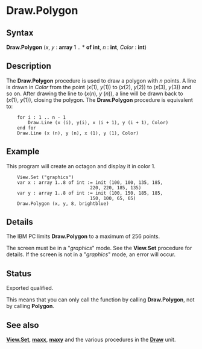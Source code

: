 
# Draw.Polygon

## Syntax
**Draw.Polygon** (_x_, _y_  : **array** 1 .. * **of** **int**, _n_ : **int**, _Color_ : **int**)

## Description
The **Draw.Polygon** procedure is used to draw a polygon with _n_ points. A line is drawn in _Color_ from the point (_x_(1), _y_(1)) to (_x_(2), _y_(2)) to (_x_(3), _y_(3)) and so on. After drawing the line to (_x_(_n_), _y_ (_n_)), a line will be drawn back to (_x_(1), _y_(1)), closing the polygon. The **Draw.Polygon** procedure is equivalent to:

        for i : 1 .. n - 1
            Draw.Line (x (i), y(i), x (i + 1), y (i + 1), Color)
        end for
        Draw.Line (x (n), y (n), x (1), y (1), Color)
## Example
This program will create an octagon and display it in color 1.

        View.Set ("graphics")
        var x : array 1..8 of int := init (100, 100, 135, 185, 
                                   220, 220, 185, 135)
        var y : array 1..8 of int := init (100, 150, 185, 185,
                                   150, 100, 65, 65)
        Draw.Polygon (x, y, 8, brightblue)
## Details
The IBM PC limits **Draw.Polygon** to a maximum of 256 points.

The screen must be in a "_graphics_" mode. See the **View.Set** procedure for details. If the screen is not in a "_graphics_" mode, an error will occur.


## Status
Exported qualified.

This means that you can only call the function by calling **Draw.Polygon**, not by calling **Polygon**.


## See also
**[View.Set](view_set.html)**, **[maxx](maxx.html)**, **[maxy](maxy.html)** and the various procedures in the **[Draw](drawmodule.html)** unit.

